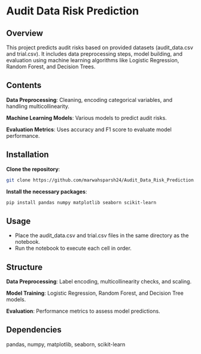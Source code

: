 # Audit Data Risk Prediction

## Overview

This project predicts audit risks based on provided datasets (audit_data.csv and trial.csv). It includes data preprocessing steps, model building, and evaluation using machine learning algorithms like Logistic Regression, Random Forest, and Decision Trees.

## Contents

**Data Preprocessing**: Cleaning, encoding categorical variables, and handling multicollinearity.

**Machine Learning Models**: Various models to predict audit risks.

**Evaluation Metrics**: Uses accuracy and F1 score to evaluate model performance.

## Installation

**Clone the repository**:

```bash Copy code
git clone https://github.com/marwahsparsh24/Audit_Data_Risk_Prediction.git
```

**Install the necessary packages**:

```bash Copy code
pip install pandas numpy matplotlib seaborn scikit-learn
```
## Usage

- Place the audit_data.csv and trial.csv files in the same directory as the notebook.
- Run the notebook to execute each cell in order.

## Structure

**Data Preprocessing**: Label encoding, multicollinearity checks, and scaling.

**Model Training**: Logistic Regression, Random Forest, and Decision Tree models.

**Evaluation**: Performance metrics to assess model predictions.

## Dependencies

pandas, numpy, matplotlib, seaborn, scikit-learn
